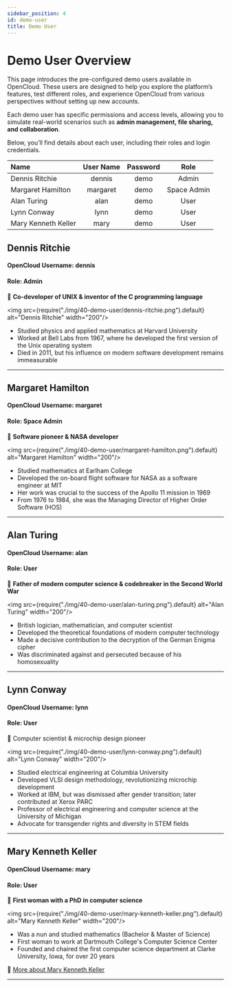 ```yaml
---
sidebar_position: 4
id: demo-user
title: Demo User
---
```


# **Demo User Overview**

This page introduces the pre-configured demo users available in OpenCloud. These users are designed to help you explore the platform’s features, test different roles, and experience OpenCloud from various perspectives without setting up new accounts.  

Each demo user has specific permissions and access levels, allowing you to simulate real-world scenarios such as **admin management, file sharing, and collaboration**.  

Below, you’ll find details about each user, including their roles and login credentials.


| Name                  | User Name     | Password      | Role          | 
| :-------------        | :-:           | :-:           | :-:           | 
| Dennis Ritchie        | dennis        | demo          | Admin         | 
| Margaret Hamilton     | margaret      | demo          | Space Admin   | 
| Alan Turing           | alan          | demo          | User          | 
| Lynn Conway           | lynn          | demo          | User          |
| Mary Kenneth Keller   | mary          | demo          | User          | 


## Dennis Ritchie 
#### OpenCloud Username: dennis
#### Role: Admin
📌 **Co-developer of UNIX & inventor of the C programming language**  

<img src={require("./img/40-demo-user/dennis-ritchie.png").default} alt="Dennis Ritchie" width="200"/>

- Studied physics and applied mathematics at Harvard University
- Worked at Bell Labs from 1967, where he developed the first version of the Unix operating system
- Died in 2011, but his influence on modern software development remains immeasurable

---

## Margaret Hamilton 
#### OpenCloud Username: margaret
#### Role: Space Admin
📌 **Software pioneer & NASA developer**  

<img src={require("./img/40-demo-user/margaret-hamilton.png").default} alt="Margaret Hamilton" width="200"/>

- Studied mathematics at Earlham College
- Developed the on-board flight software for NASA as a software engineer at MIT
- Her work was crucial to the success of the Apollo 11 mission in 1969
- From 1976 to 1984, she was the Managing Director of Higher Order Software (HOS)

---
## Alan Turing 
#### OpenCloud Username: alan
#### Role: User
📌 **Father of modern computer science & codebreaker in the Second World War**  

<img src={require("./img/40-demo-user/alan-turing.png").default} alt="Alan Turing" width="200"/>

- British logician, mathematician, and computer scientist
- Developed the theoretical foundations of modern computer technology
- Made a decisive contribution to the decryption of the German Enigma cipher
- Was discriminated against and persecuted because of his homosexuality

---
## Lynn Conway
#### OpenCloud Username: lynn
#### Role: User
📌 Computer scientist & microchip design pioneer

<img src={require("./img/40-demo-user/lynn-conway.png").default} alt="Lynn Conway" width="200"/>

- Studied electrical engineering at Columbia University
- Developed VLSI design methodology, revolutionizing microchip development
- Worked at IBM, but was dismissed after gender transition; later contributed at Xerox PARC
- Professor of electrical engineering and computer science at the University of Michigan
- Advocate for transgender rights and diversity in STEM fields

---

## Mary Kenneth Keller 
#### OpenCloud Username: mary
#### Role: User
📌 **First woman with a PhD in computer science**  

<img src={require("./img/40-demo-user/mary-kenneth-keller.png").default} alt="Mary Kenneth Keller" width="200"/>

- Was a nun and studied mathematics (Bachelor & Master of Science)
- First woman to work at Dartmouth College's Computer Science Center
- Founded and chaired the first computer science department at Clarke University, Iowa, for over 20 years

🔗 [More about Mary Kenneth Keller](#)  

---





